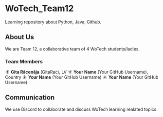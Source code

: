 # WoTech_Team12

Learning repository about Python, Java, Github.

## About Us
We are Team 12, a collaborative team of 4 WoTech students/ladies.

### Team Members
☀ **Gita Rācenāja** (GitaRac), LV
☀ **Your Name** (Your GitHub Username), Country
☀ **Your Name** (Your GitHub Username)
☀ **Your Name** (Your GitHub Username)

## Communication
We use Discord to collaborate and discuss WoTech learning realated topics.


